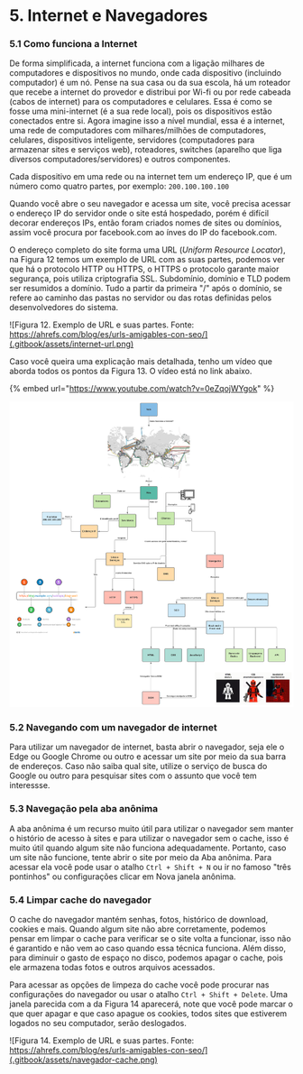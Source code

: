 # 5. Internet e Navegadores

### 5.1 Como funciona a Internet

De forma simplificada, a internet funciona com a ligação milhares de computadores e dispositivos no mundo, onde cada dispositivo (incluindo computador) é um nó. Pense na sua casa ou da sua escola, há um roteador que recebe a internet do provedor e distribui por Wi-fi ou por rede cabeada (cabos de internet) para os computadores e celulares. Essa é como se fosse uma mini-internet (é a sua rede local), pois os dispositivos estão conectados entre si. Agora imagine isso a nível mundial, essa é a internet, uma rede de computadores com milhares/milhões de computadores, celulares, dispositivos inteligente, servidores (computadores para armazenar sites e serviços web), roteadores, switches (aparelho que liga diversos computadores/servidores) e outros componentes.

Cada dispositivo em uma rede ou na internet tem um endereço IP, que é um número como quatro partes, por exemplo: `200.100.100.100`

Quando você abre o seu navegador e acessa um site, você precisa acessar o endereço IP do servidor onde o site está hospedado, porém é difícil decorar endereços IPs, então foram criados nomes de sites ou domínios, assim você procura por facebook.com ao ínves do IP do facebook.com.

O endereço completo do site forma uma URL (_Uniform Resource Locator_), na Figura 12 temos um exemplo de URL com as suas partes, podemos ver que há o protocolo HTTP ou HTTPS, o HTTPS o protocolo garante maior segurança, pois utiliza criptografia SSL. Subdomínio, domínio e TLD podem ser resumidos a domínio. Tudo a partir da primeira "/" após o domínio, se refere ao caminho das pastas no servidor ou das rotas definidas pelos desenvolvedores do sistema.

 

![Figura 12. Exemplo de URL e suas partes. Fonte: https://ahrefs.com/blog/es/urls-amigables-con-seo/](.gitbook/assets/internet-url.png)

Caso você queira uma explicação mais detalhada, tenho um vídeo que aborda todos os pontos da Figura 13. O vídeo está no link abaixo.

{% embed url="https://www.youtube.com/watch?v=0eZqojWYgok" %}



 

![Figura 13. Conceitos de internet.](.gitbook/assets/internet-conceitos.svg)

### 5.2 Navegando com um navegador de internet

Para utilizar um navegador de internet, basta abrir o navegador, seja ele o Edge ou Google Chrome ou outro e acessar um site por meio da sua barra de endereços. Caso não saiba qual site, utilize o serviço de busca do Google ou outro para pesquisar sites com o assunto que você tem interessse.

### 5.3 Navegação pela aba anônima

A aba anônima é um recurso muito útil para utilizar o navegador sem manter o histório de acesso à sites e para utilizar o navegador sem o cache, isso é muito útil quando algum site não funciona adequadamente. Portanto, caso um site não funcione, tente abrir o site por meio da Aba anônima. Para acessar ela você pode usar o atalho `Ctrl + Shift + N` ou ir no famoso "três pontinhos" ou configurações clicar em Nova janela anônima.

### 5.4 Limpar cache do navegador

O cache do navegador mantém senhas, fotos, histórico de download, cookies e mais. Quando algum site não abre corretamente, podemos pensar em limpar o cache para verificar se o site volta a funcionar, isso não é garantido e não vem ao caso quando essa técnica funciona. Além disso, para diminuir o gasto de espaço no disco, podemos apagar o cache, pois ele armazena todas fotos e outros arquivos acessados.

Para acessar as opções de limpeza do cache você pode procurar nas configurações do navegador ou usar o atalho `Ctrl + Shift + Delete`. Uma janela parecida com a da Figura 14 aparecerá, note que você pode marcar o que quer apagar e que caso apague os cookies, todos sites que estiverem logados no seu computador, serão deslogados. 

![Figura 14. Exemplo de URL e suas partes. Fonte: https://ahrefs.com/blog/es/urls-amigables-con-seo/](.gitbook/assets/navegador-cache.png)


